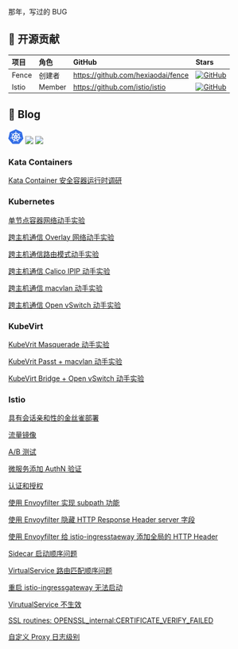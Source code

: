 那年，写过的 BUG


## 🎉 开源贡献

| 项目 | 角色 | GitHub | Stars |
| :---- | :---- | :---- | :---- |
| Fence | 创建者 | <https://github.com/hexiaodai/fence> | [![GitHub](https://img.shields.io/github/stars/hexiaodai/fence?logo=github&labelColor=495867&color=495867)](https://github.com/hexiaodai/fence) |
| Istio | Member | <https://github.com/istio/istio> | [![GitHub](https://img.shields.io/github/stars/istio/istio?logo=github&labelColor=495867&color=495867)](https://github.com/istio/istio) |

## 📝 Blog

<code><a href="/#kubernetes"><img height="30" src="https://raw.githubusercontent.com/github/explore/01ea2a586e5da744792d0ccfce2f68b861f29301/topics/kubernetes/kubernetes.png"></a></code>
<code><a href="./#kubevirt"><img height="30" src="https://avatars.githubusercontent.com/u/18700703?s=300&v=4"></a></code>
<code><a href="./#istio"><img height="30" src="https://avatars.githubusercontent.com/u/23534644?s=300&v=4"></a></code>

### Kata Containers

[Kata Container 安全容器运行时调研](kata-containers/kata.md)

### Kubernetes

[单节点容器网络动手实验](kubernetes/network/单节点容器网络动手实验.md)

[跨主机通信 Overlay 网络动手实验](kubernetes/network/跨主机通信overlay网络动手实验.md)

[跨主机通信路由模式动手实验](kubernetes/network/跨主机通信路由模式动手实验.md)

[跨主机通信 Calico IPIP 动手实验](kubernetes/network/跨主机通信calicoIPIP动手实验.md)

[跨主机通信 macvlan 动手实验](kubernetes/network/跨主机通信macvlan动手实验.md)

[跨主机通信 Open vSwitch 动手实验](kubernetes/network/跨主机通信openvswitch动手实验.md)

### KubeVirt

[KubeVrit Masquerade 动手实验](kubevirt/network/masquerade.md)

[KubeVrit Passt + macvlan 动手实验](kubevirt/network/passt.md)

[KubeVirt Bridge + Open vSwitch 动手实验](kubevirt/network/bridge.md)

<!-- [KubeVirt 网络最佳实践](kubevirt/network/kubevirt-spiderpool.md) -->

### Istio

[具有会话亲和性的金丝雀部署](istio/canary/具有会话亲和性的金丝雀部署.md)

[流量镜像](istio/canary/流量镜像.md)

[A/B 测试](istio/canary/AB测试.md)

[微服务添加 AuthN 验证](istio/安全/authn.md)

[认证和授权](istio/安全/认证和授权.md)

[使用 Envoyfilter 实现 subpath 功能](istio/envoyfilter/subpath.md)

[使用 Envoyfilter 隐藏 HTTP Response Header server 字段](istio/envoyfilter/隐藏http-response-header-server字段.md)

[使用 Envoyfilter 给 istio-ingresstaeway 添加全局的 HTTP Header](istio/envoyfilter/global-http-header.md)

[Sidecar 启动顺序问题](istio/faq/sidecar启动顺序问题.md)

[VirtualService 路由匹配顺序问题](istio/faq/virtualservice路由匹配顺序问题.md)

[重启 istio-ingressgateway 无法启动](istio/troubleshooting/重启istio-ingressgateway无法启动.md)

[VirutualService 不生效](istio/troubleshooting/virutualservice不生效.md)

[SSL routines: OPENSSL_internal:CERTIFICATE_VERIFY_FAILED](istio/troubleshooting/tls证书认证错误.md)

[自定义 Proxy 日志级别](istio/debug/自定义Proxy日志级别.md)
